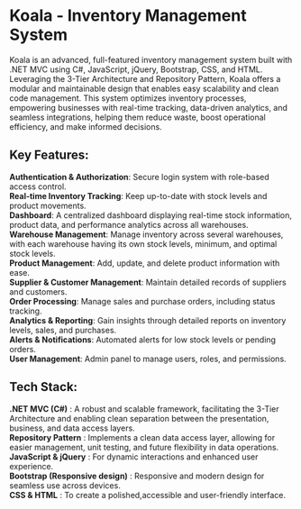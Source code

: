 # Koala - Inventory Management System

Koala is an advanced, full-featured inventory management system built with .NET MVC using C#, JavaScript, jQuery, Bootstrap, CSS, and HTML. Leveraging the 3-Tier Architecture and Repository Pattern, Koala offers a modular and maintainable design that enables easy scalability and clean code management. This system optimizes inventory processes, empowering businesses with real-time tracking, data-driven analytics, and seamless integrations, helping them reduce waste, boost operational efficiency, and make informed decisions.

## Key Features:

**Authentication & Authorization**: Secure login system with role-based access control.<br/>
**Real-time Inventory Tracking**: Keep up-to-date with stock levels and product movements.<br/>
**Dashboard**: A centralized dashboard displaying real-time stock information, product data, and performance analytics across all warehouses.<br/>
**Warehouse Management**: Manage inventory across several warehouses, with each warehouse having its own stock levels, minimum, and optimal stock levels.<br/>
**Product Management**: Add, update, and delete product information with ease.<br/>
**Supplier & Customer Management**: Maintain detailed records of suppliers and customers.<br/>
**Order Processing**: Manage sales and purchase orders, including status tracking.<br/>
**Analytics & Reporting**: Gain insights through detailed reports on inventory levels, sales, and purchases.<br/>
**Alerts & Notifications**: Automated alerts for low stock levels or pending orders.<br/>
**User Management**: Admin panel to manage users, roles, and permissions.<br/>

## Tech Stack:

**.NET MVC (C#)** :
A robust and scalable framework, facilitating the 3-Tier Architecture and enabling clean separation between the presentation, business, and data access layers.<br/>
**Repository Pattern** :
Implements a clean data access layer, allowing for easier management, unit testing, and future flexibility in data operations.<br/>
**JavaScript & jQuery** :
For dynamic interactions and enhanced user experience. <br/>
**Bootstrap (Responsive design)** :
Responsive and modern design for seamless use across devices.<br/>
**CSS & HTML** :
To create a polished,accessible and user-friendly interface.<br/>
